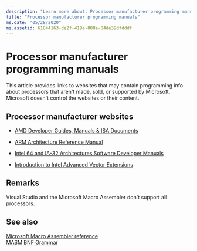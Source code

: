 ```yaml
---
description: "Learn more about: Processor manufacturer programming manuals"
title: "Processor manufacturer programming manuals"
ms.date: "05/28/2020"
ms.assetid: 61844163-de2f-419a-808e-04de39dfdddf
---
```

# Processor manufacturer programming manuals

This article provides links to websites that may contain programming info about processors that aren't made, sold, or supported by Microsoft. Microsoft doesn't control the websites or their content.

## Processor manufacturer websites

- [AMD Developer Guides, Manuals & ISA Documents](https://developer.amd.com/resources/developer-guides-manuals/)

- [ARM Architecture Reference Manual](https://developer.arm.com/documentation/ddi0487/latest/)

- [Intel 64 and IA-32 Architectures Software Developer Manuals](https://software.intel.com/articles/intel-sdm)

- [Introduction to Intel Advanced Vector Extensions](https://software.intel.com/articles/introduction-to-intel-advanced-vector-extensions)

## Remarks

Visual Studio and the Microsoft Macro Assembler don't support all processors.

## See also

[Microsoft Macro Assembler reference](microsoft-macro-assembler-reference.md)\
[MASM BNF Grammar](masm-bnf-grammar.md)

